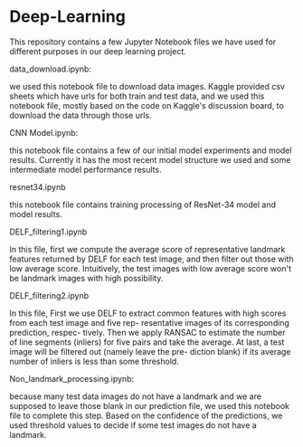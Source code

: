 # Deep-Learning

This repository contains a few Jupyter Notebook files we have used for different purposes in our deep learning project.

data_download.ipynb: 

we used this notebook file to download data images. Kaggle provided csv sheets which have urls for both train and test data, and we used this notebook file, mostly based on the code on Kaggle's discussion board, to download the data through those urls.

CNN Model.ipynb: 

this notebook file contains a few of our initial model experiments and model results. Currently it has the most recent model structure we used and some intermediate model performance results.

resnet34.ipynb

this notebook file contains training processing of ResNet-34 model and model results.

DELF_filtering1.ipynb

In this file, first we compute the average score of representative landmark features returned by DELF for each test image, and then filter out those with low average score. Intuitively, the test images with low average score won't be landmark images with high possibility.

DELF_filtering2.ipynb

In this file,  First we use DELF to extract common features with high scores from each test image and five rep- resentative images of its corresponding prediction, respec- tively. Then we apply RANSAC to estimate the number of line segments (inliers) for five pairs and take the average. At last, a test image will be filtered out (namely leave the pre- diction blank) if its average number of inliers is less than some threshold.


Non_landmark_processing.ipynb: 

because many test data images do not have a landmark and we are supposed to leave those blank in our prediction file, we used this notebook file to complete this step. Based on the confidence of the predictions, we used threshold values to decide if some test images do not have a landmark. 
